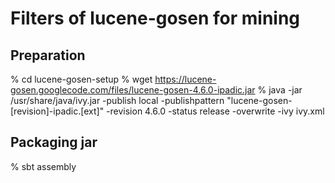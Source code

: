 # Filters of lucene-gosen for mining

## Preparation

% cd lucene-gosen-setup
% wget https://lucene-gosen.googlecode.com/files/lucene-gosen-4.6.0-ipadic.jar
% java -jar /usr/share/java/ivy.jar -publish local -publishpattern "lucene-gosen-[revision]-ipadic.[ext]" -revision 4.6.0 -status release -overwrite -ivy ivy.xml

## Packaging jar

% sbt assembly
